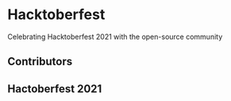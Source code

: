 # Hacktoberfest
Celebrating Hacktoberfest 2021 with the open-source community 
## Contributors
## Hactoberfest 2021 
